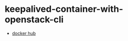 # keepalived-container-with-openstack-cli

* [docker hub](https://hub.docker.com/repository/docker/rtakaishi/keepalived-openstack-ha)
